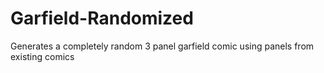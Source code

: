 # Garfield-Randomized
 Generates a completely random 3 panel garfield comic using panels from existing comics
